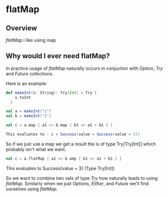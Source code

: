 # flatMap

## Overview
_flatMap_ i like using map

## Why would I ever need flatMap?

In practice usage of _flatMap_ naturally occurs in conjuction with _Option_, _Try_ and _Future_
collections.

Here is an example:

```scala
def makeInt(s: String): Try[Int] = Try {
    s.toInt
  }

val a = makeInt("1")
val b = makeInt("2")

val c = a.map { a1 => b.map { b1 => a1 + b1 } }

This evaluates to : c = Success(value = Success(value = 3))
```

So if we just use a map we get a result the is of type Try[Try[Int]] which probably isn't 
what we want.

```scala
val c = a.flatMap { a1 => b.amp { b1 => a1 + b1 } }
```

This evaluates to Success(value = 3) (Type Try[Int])

So we want to combine two vals of type _Try_ how naturally leads to using _flatMap_. Similarly when
we just _Options_, _Either_, and _Future_ we'll find ourselves using _flatMap_.

